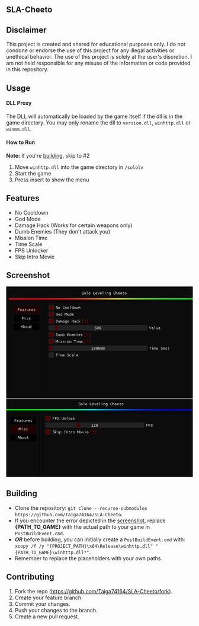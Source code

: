 ## SLA-Cheeto

## Disclaimer
This project is created and shared for educational purposes only. I do not condone or endorse the use of this project for any illegal activities or unethical behavior. The use of this project is solely at the user's discretion. I am not held responsible for any misuse of the information or code provided in this repository.

## Usage

#### DLL Proxy
The DLL will automatically be loaded by the game itself if the dll is in the game directory. You may only rename the dll to `version.dll`, `winhttp.dll` or `winmm.dll`.

#### How to Run
**Note:** If you're [building](#building), skip to #2
1. Move `winhttp.dll` into the game directory in `/sololv`
2. Start the game
3. Press insert to show the menu

## Features
- No Cooldown
- God Mode
- Damage Hack (Works for certain weapons only)
- Dumb Enemies (They don't attack you)
- Mission Time 
- Time Scale
- FPS Unlocker
- Skip Intro Movie

## Screenshot
![menu](src\res\Solo_Leveling_ARISE_4BRSUmbeJd.png)

## Building
- Clone the repository: `git clone --recurse-submodules https://github.com/Taiga74164/SLA-Cheeto`.
- If you encounter the error depicted in the [screenshot](src\res\error.png), replace **{PATH_TO_GAME}** with the actual path to your game in `PostBuildEvent.cmd`.
- **_OR_** before building, you can initially create a `PostBuildEvent.cmd` with: `xcopy /f /y "{PROJECT_PATH}\x64\Release\winhttp.dll" "{PATH_TO_GAME}\winhttp.dll*"`.
- Remember to replace the placeholders with your own paths.

## Contributing
1. Fork the repo (<https://github.com/Taiga74164/SLA-Cheeto/fork>).
2. Create your feature branch.
3. Commit your changes.
4. Push your changes to the branch.
5. Create a new pull request.